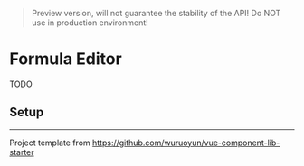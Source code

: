 > Preview version, will not guarantee the stability of the API! Do NOT use in production environment!

# Formula Editor

TODO

## Setup

---
Project template from https://github.com/wuruoyun/vue-component-lib-starter
